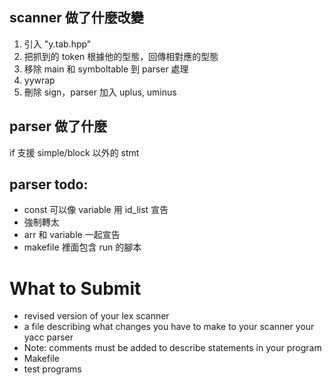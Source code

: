 ## scanner 做了什麼改變
1. 引入 "y.tab.hpp"
2. 把抓到的 token 根據他的型態，回傳相對應的型態 
3. 移除 main 和 symboltable 到 parser 處理
4. yywrap
5. 刪除 sign，parser 加入 uplus, uminus



## parser 做了什麼
if 支援 simple/block 以外的 stmt


## parser todo:
* const 可以像 variable 用 id_list 宣告
* 強制轉太
* arr 和 variable 一起宣告
* makefile 裡面包含 run 的腳本




# What to Submit
* revised version of your lex scanner
* a file describing what changes you have to make to your scanner your yacc parser
*  Note: comments must be added to describe statements in your program
* Makefile
* test programs